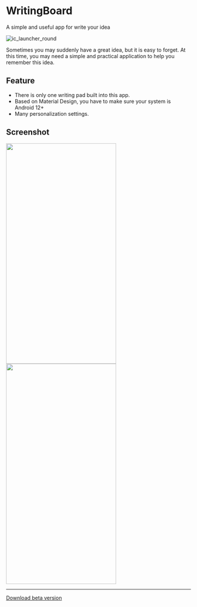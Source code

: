 # WritingBoard
A simple and useful app for write your idea

![ic_launcher_round](https://github.com/Z-Siqi/WritingBoard/assets/77391690/4181470c-e219-4603-ba40-e6d75bf3e3ed)

Sometimes you may suddenly have a great idea, but it is easy to forget. At this time, you may need a simple and practical application to help you remember this idea.

## Feature

* There is only one writing pad built into this app.
* Based on Material Design, you have to make sure your system is Android 12+
* Many personalization settings.

## Screenshot

<img src="https://github.com/Z-Siqi/WritingBoard/assets/77391690/b4c13803-9f95-4336-9fe2-f75053d263e0" width="300" height="600">

<img src="https://github.com/Z-Siqi/WritingBoard/assets/77391690/1e5ea6e6-186a-4f63-b057-6802944f01c7" width="300" height="600">

****

[Download beta version](https://github.com/Z-Siqi/WritingBoard/raw/master/app/release/app-release.apk)

